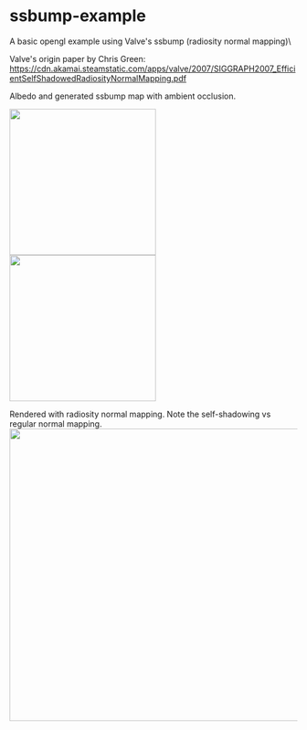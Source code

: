 # ssbump-example
A basic opengl example using Valve's ssbump (radiosity normal mapping)\

Valve's origin paper by Chris Green: https://cdn.akamai.steamstatic.com/apps/valve/2007/SIGGRAPH2007_EfficientSelfShadowedRadiosityNormalMapping.pdf

Albedo and generated ssbump map with ambient occlusion.

<img src="https://i.imgur.com/kjJaxc2.png" width="256"> <img src="https://i.imgur.com/hZ7UOnV.jpg" width="256">

Rendered with radiosity normal mapping. Note the self-shadowing vs regular normal mapping.
<img src="https://i.imgur.com/XtL5FG3.png" width="512">

